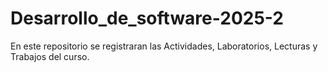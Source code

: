 # Desarrollo_de_software-2025-2
En este repositorio se registraran las Actividades, Laboratorios, Lecturas y Trabajos del curso.
